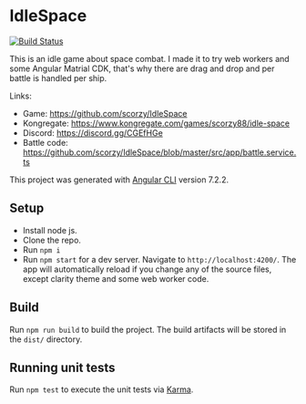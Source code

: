 # IdleSpace
[![Build Status](https://travis-ci.org/scorzy/IdleSpace.svg?branch=master)](https://travis-ci.org/scorzy/IdleSpace)

This is an idle game about space combat. I made it to try web workers and some Angular Matrial CDK, that's why there are drag and drop and per battle is handled per ship.

Links: 
- Game: https://github.com/scorzy/IdleSpace
- Kongregate: https://www.kongregate.com/games/scorzy88/idle-space
- Discord: https://discord.gg/CGEfHGe
- Battle code: https://github.com/scorzy/IdleSpace/blob/master/src/app/battle.service.ts



This project was generated with [Angular CLI](https://github.com/angular/angular-cli) version 7.2.2.

## Setup

- Install node js.
- Clone the repo.
- Run `npm i`
- Run `npm start` for a dev server. Navigate to `http://localhost:4200/`. The app will automatically reload if you change any of the source files, except clarity theme and some web worker code.

## Build

Run `npm run build` to build the project. The build artifacts will be stored in the `dist/` directory.

## Running unit tests

Run `npm test` to execute the unit tests via [Karma](https://karma-runner.github.io).
